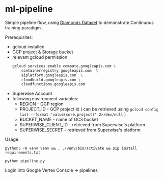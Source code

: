 # ml-pipeline
Simple pipeline flow, using [Diamonds Dataset](https://www.kaggle.com/datasets/shivam2503/diamonds) to demonstrate Continuous training paradigm.


Prerequisites:
- gcloud installed
- GCP project & Storage bucket
- relevant gcloud permission  
	```sh 
	gcloud services enable compute.googleapis.com \ 
		containerregistry googleapis.com  \
		aiplatform.googleapis.com  \
		cloudbuild.googleapis.com \
		cloudfunctions.googleapis.com
	```
- Superwise Account
- following environment variables:
	- REGION - GCP region
	- PROJECT_ID - GCP project id ( can be retrieved using `gcloud config list --format 'value(core.project)' 2>/dev/null` )
	- BUCKET_NAME - name of GCS bucket
	- SUPERWISE_CLIENT_ID - retrieved from Superwise's platform
	- SUPERWISE_SECRET - retrieved from Superwise's platform

Usage:

`python3 -m venv venv && . ./venv/bin/activate && pip install requirements.txt`

`python pipeline.py`

Login into Google Vertex Console -> pipelines